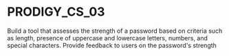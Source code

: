 # PRODIGY_CS_03


Build a tool that assesses the strength of a password based on criteria such as length, presence of uppercase and lowercase letters, numbers, and special characters. Provide feedback to users on the password's strength
